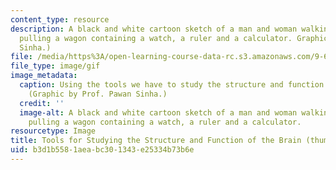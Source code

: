 ```yaml
---
content_type: resource
description: A black and white cartoon sketch of a man and woman walking next a brain,
  pulling a wagon containing a watch, a ruler and a calculator. Graphic by Prof. Pawan
  Sinha.)
file: /media/https%3A/open-learning-course-data-rc.s3.amazonaws.com/9-63-laboratory-in-cognitive-science-fall-2002/b3d1b5581aeabc301343e25334b73b6e_9-63f02-th.gif
file_type: image/gif
image_metadata:
  caption: Using the tools we have to study the structure and function of the brain.
    (Graphic by Prof. Pawan Sinha.)
  credit: ''
  image-alt: A black and white cartoon sketch of a man and woman walking next a brain,
    pulling a wagon containing a watch, a ruler and a calculator.
resourcetype: Image
title: Tools for Studying the Structure and Function of the Brain (thumbnail)
uid: b3d1b558-1aea-bc30-1343-e25334b73b6e
---
```

